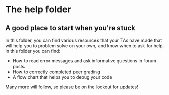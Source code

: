 # The help folder
## A good place to start when you're stuck

In this folder, you can find various resources that your TAs have made that will help you
to problem solve on your own, and know when to ask for help.  In this folder you can find:
- How to read error messages and ask informative questions in forum posts
- How to correctly completed peer grading
- A flow chart that helps you to debug your code

Many more will follow, so please be on the lookout for updates!
